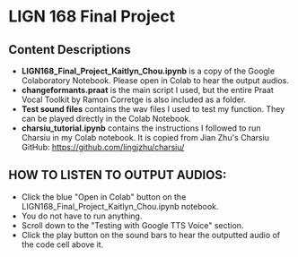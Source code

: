 # LIGN 168 Final Project

## Content Descriptions
* **LIGN168_Final_Project_Kaitlyn_Chou.ipynb** is a copy of the Google Colaboratory Notebook. Please open in Colab to hear the output audios.
* **changeformants.praat** is the main script I used, but the entire Praat Vocal Toolkit by Ramon Corretge is also included as a folder.
* **Test sound files** contains the wav files I used to test my function. They can be played directly in the Colab Notebook.
* **charsiu_tutorial.ipynb** contains the instructions I followed to run Charsiu in my Colab notebook. It is copied from Jian Zhu's Charsiu GitHub: https://github.com/lingjzhu/charsiu/ 

## HOW TO LISTEN TO OUTPUT AUDIOS:
* Click the blue "Open in Colab" button on the LIGN168_Final_Project_Kaitlyn_Chou.ipynb notebook.
* You do not have to run anything.
* Scroll down to the "Testing with Google TTS Voice" section.
* Click the play button on the sound bars to hear the outputted audio of the code cell above it.
